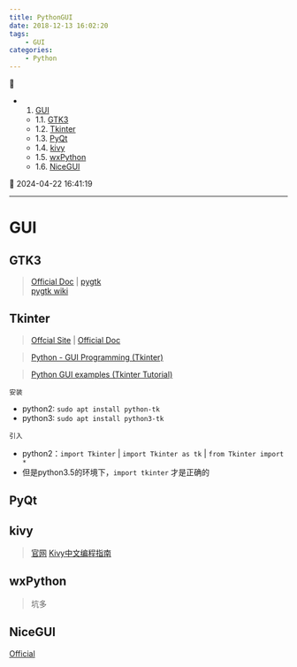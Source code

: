 ```yaml
---
title: PythonGUI
date: 2018-12-13 16:02:20
tags: 
    - GUI
categories: 
    - Python
---
```


💠

- 1. [GUI](#gui)
    - 1.1. [GTK3](#gtk3)
    - 1.2. [Tkinter](#tkinter)
    - 1.3. [PyQt](#pyqt)
    - 1.4. [kivy](#kivy)
    - 1.5. [wxPython](#wxpython)
    - 1.6. [NiceGUI](#nicegui)

💠 2024-04-22 16:41:19
****************************************
# GUI
## GTK3
> [Official Doc](https://python-gtk-3-tutorial.readthedocs.io/en/latest/) | [pygtk](http://www.pygtk.org/)  
> [pygtk wiki ](https://wiki.python.org/moin/PyGtk)


## Tkinter
> [Offcial Site](https://wiki.python.org/moin/TkInter/) | [Official Doc](https://docs.python.org/3.5/library/tkinter.html)

> [Python - GUI Programming (Tkinter)](https://www.tutorialspoint.com/python/python_gui_programming.htm)

> [Python GUI examples (Tkinter Tutorial)](https://likegeeks.com/python-gui-examples-tkinter-tutorial/)

`安装`
- python2: `sudo apt install python-tk`
- python3: `sudo apt install python3-tk`

`引入`
- python2：`import Tkinter` | `import Tkinter as tk` | `from Tkinter import *`
- 但是python3.5的环境下，`import tkinter` 才是正确的

## PyQt

## kivy
> [官网](https://kivy.org/#home)
> [Kivy中文编程指南](https://cycleuser.gitbooks.io/kivy-guide-chinese/content/)


## wxPython
> 坑多

## NiceGUI
[Official](https://nicegui.io/)
